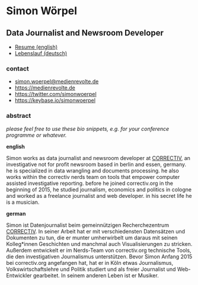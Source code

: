# Simon Wörpel

## Data Journalist and Newsroom Developer
* [Resume (english)](./cv-en.md)
* [Lebenslauf (deutsch)](./cv-de.md)

### contact
* simon.woerpel@medienrevolte.de
* https://medienrevolte.de
* https://twitter.com/simonwoerpel
* https://keybase.io/simonwoerpel

### abstract

*please feel free to use these bio snippets, e.g. for your conference programme
or whatever.*

**english**

Simon works as data journalist and newsroom developer at
[CORRECTIV](https://correctiv.org), an investigative not for profit newsroom
based in berlin and essen, germany. he is specialized in data wrangling and
documents processing. he also works within the correctiv nerds team on tools
that empower computer assisted investigative reporting. before he joined
correctiv.org in the beginning of 2015, he studied journalism, economics and
politics in cologne and worked as a freelance journalist and web developer. in
his secret life he is a musician.

**german**

Simon ist Datenjournalist beim gemeinnützigen Recherchezentrum
[CORRECTIV](https://correctiv.org). In seiner Arbeit hat er mit
verschiedensten Datensätzen und Dokumenten zu tun, die er munter umherwirbelt
um daraus mit seinen Kolleg*innen Geschichten und manchmal auch
Visualisierungen zu stricken. Außerdem entwickelt er im Nerds-Team von
correctiv.org technische Tools, die den investigativen Journalismus
unterstützen. Bevor Simon Anfang 2015 bei correctiv.org angefangen hat, hat er
in Köln etwas Journalismus, Volkswirtschaftslehre und Politik studiert und als
freier Journalist und Web-Entwickler gearbeitet. In seinem anderen Leben ist er
Musiker.
